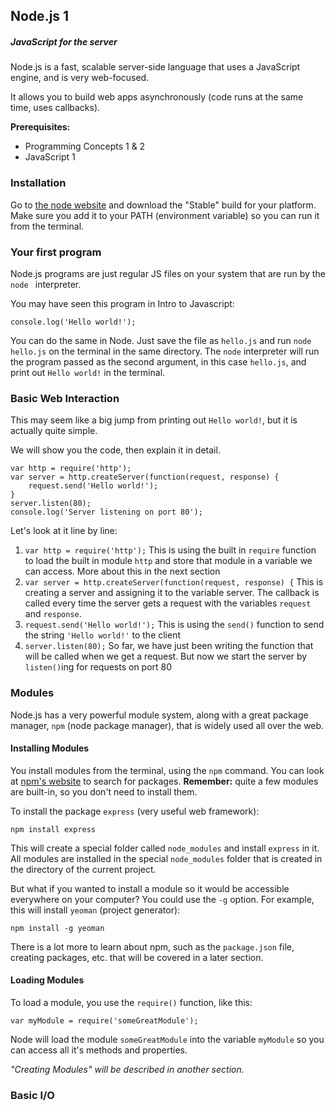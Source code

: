 
## Node.js 1
##### JavaScript for the server

Node.js is a fast, scalable server-side language that uses a JavaScript engine, and is very web-focused.

It allows you to build web apps asynchronously (code runs at the same time, uses callbacks).

**Prerequisites:**

- Programming Concepts 1 & 2
- JavaScript 1

### Installation

Go to [the node website](nodejs.org/en/download) and download the "Stable" build for your platform. Make sure you add it to your PATH (environment variable) so you can run it from the terminal.

### Your first program

Node.js programs are just regular JS files on your system that are run by the `node	` interpreter.

You may have seen this program in Intro to Javascript:

    console.log('Hello world!');

You can do the same in Node. Just save the file as `hello.js` and run `node hello.js` on the terminal in the same directory. The `node` interpreter will run the program passed as the second argument, in this case `hello.js`, and print out `Hello world!` in the terminal.

### Basic Web Interaction

This may seem like a big jump from printing out `Hello world!`, but it is actually quite simple.

We will show you the code, then explain it in detail.

    var http = require('http');
    var server = http.createServer(function(request, response) {
	    request.send('Hello world!');
	}
	server.listen(80);
	console.log('Server listening on port 80');

Let's look at it line by line:

1. `var http = require('http');` This is using the built in `require` function to load the built in module `http` and store that module in a variable we can access. More about this in the next section
2.  `var server = http.createServer(function(request, response) {` This is creating a server and assigning it to the variable server. The callback is called every time the server gets a request with the variables `request` and `response`.
3.  `request.send('Hello world!');` This is using the `send()` function to send the string `'Hello world!'` to the client
4. `server.listen(80);` So far, we have just been writing the function that will be called when we get a request. But now we start the server by `listen()`ing for requests on port 80

### Modules
Node.js has a very powerful module system, along with a great package manager, `npm` (node package manager), that is widely used all over the web.


#### Installing Modules
You install modules from the terminal, using the `npm` command. You can look at [npm's website](npmjs.com) to search for packages. **Remember:** quite a few modules are built-in, so you don't need to install them.

To install the package `express` (very useful web framework):

    npm install express

This will create a special folder called `node_modules` and install `express` in it. All modules are installed in the special `node_modules` folder that is created in the directory of the current project.

But what if you wanted to install a module so it would be accessible everywhere on your computer? You could use the `-g` option. For example, this will install `yeoman` (project generator):

    npm install -g yeoman

There is a lot more to learn about npm, such as the `package.json` file, creating packages, etc. that will be covered in a later section.

#### Loading Modules
To load a module, you use the `require()` function, like this:

    var myModule = require('someGreatModule');

Node will load the module `someGreatModule` into the variable `myModule` so you can access all it's methods and properties.

*"Creating Modules" will be described in another section.*

### Basic I/O